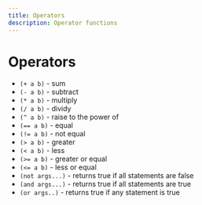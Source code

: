 ```yaml
---
title: Operators
description: Operator functions
---
```


# Operators

- `(+ a b)` - sum
- `(- a b)` - subtract
- `(* a b)` - multiply
- `(/ a b)` - dividy
- `(^ a b)` - raise to the power of
- `(== a b)` - equal
- `(!= a b)` - not equal
- `(> a b)` - greater
- `(< a b)` - less
- `(>= a b)` - greater or equal
- `(<= a b)` - less or equal
- `(not args...)` - returns true if all statements are false
- `(and args...)` - returns true if all statements are true
- `(or args..)` - returns true if any statement is true